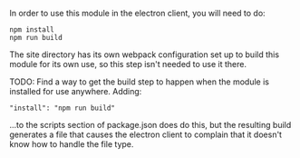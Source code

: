 In order to use this module in the electron client, you will need to do:

```
npm install
npm run build
```

The site directory has its own webpack configuration set up to build this module for its own use, so this step isn't needed to use it there.

TODO: Find a way to get the build step to happen when the module is installed for use anywhere. Adding:

```
"install": "npm run build"
```

...to the scripts section of package.json does do this, but the resulting build generates a file that causes the electron client to complain that it doesn't know how to handle the file type.
